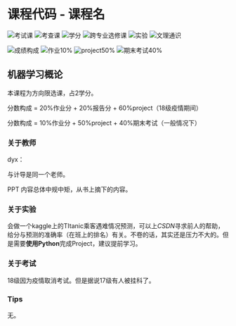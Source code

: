 # 课程代码 - 课程名

<!--
1. 通过 [Shields.io](https://shields.io/) 生成如下的徽章，标注课程的基本信息。
2. 请根据课程的具体内容增删仓库的子文件夹。子文件夹建议使用小写英文，如果需要附加说明，则添加 README.md。注意，添加 README 后 .gitkeep 文件仍需保留。
3. 关于课程的描述可以不止以下几个方面，酌情增删。
4. hoa.moe 生成本课程对应页面后，请将页面链接复制到 GitHub 仓库的 About/Website 中。
5. 可以在 GitHub 页面的 About/Topics 中为课程添加话题名称。
-->

![考试课](https://img.shields.io/badge/%E8%80%83%E8%AF%95%E8%AF%BE-red)
![考查课](https://img.shields.io/badge/%E8%80%83%E6%9F%A5%E8%AF%BE-green)
![学分](https://img.shields.io/badge/%E5%AD%A6%E5%88%86-4-moccasin)
![跨专业选修课](https://img.shields.io/badge/%E8%B7%A8%E4%B8%93%E4%B8%9A%E9%80%89%E4%BF%AE%E8%AF%BE-lightskyblue)
![实验](https://img.shields.io/badge/%E5%AE%9E%E9%AA%8C-purple)
![文理通识](https://img.shields.io/badge/%E6%96%87%E7%90%86%E9%80%9A%E8%AF%86-orange)

![成绩构成](https://img.shields.io/badge/%E6%88%90%E7%BB%A9%E6%9E%84%E6%88%90-gold)
![作业10%](https://img.shields.io/badge/%E4%BD%9C%E4%B8%9A-10%25-wheat)
![project50%](https://img.shields.io/badge/project-50%25-wheat)
![期末考试40%](https://img.shields.io/badge/%E6%9C%9F%E6%9C%AB%E8%80%83%E8%AF%95-40%25-wheat)


## 机器学习概论

本课程为方向限选课，占2学分。

分数构成 = 20%作业分 + 20%报告分 + 60%project（18级疫情期间）

分数构成 = 10%作业分 + 50%project + 40%期末考试（一般情况下）

### 关于教师

dyx：

与计导是同一个老师。

PPT 内容总体中规中矩，从书上摘下的内容。

### 关于实验

会做一个kaggle上的TItanic乘客遇难情况预测，可以上*CSDN*寻求前人的帮助，给分与预测的准确率（在班上的排名）有关。不卷的话，其实还是压力不大的。但是需要**使用Python**完成Project，建议提前学习。

### 关于考试

18级因为疫情取消考试。但是据说17级有人被挂科了。

### Tips

无。
